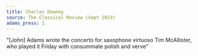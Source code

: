 ```yaml
---
title: Charles Downey
source: The Classical Review (Sept 2013)
adams_press: 1
---
```

"[John] Adams wrote the concerto for saxophone virtuoso Tim McAllister, who played it Friday with consummate polish and verve"